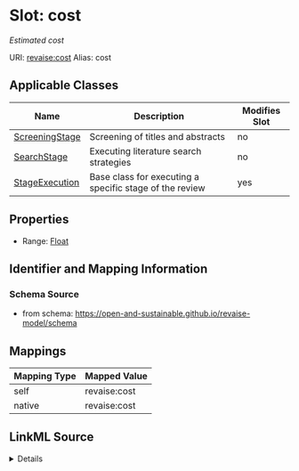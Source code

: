 

# Slot: cost 


_Estimated cost_





URI: [revaise:cost](https://open-and-sustainable.github.io/revaise-model/schema/cost)
Alias: cost

<!-- no inheritance hierarchy -->





## Applicable Classes

| Name | Description | Modifies Slot |
| --- | --- | --- |
| [ScreeningStage](ScreeningStage.md) | Screening of titles and abstracts |  no  |
| [SearchStage](SearchStage.md) | Executing literature search strategies |  no  |
| [StageExecution](StageExecution.md) | Base class for executing a specific stage of the review |  yes  |






## Properties

* Range: [Float](Float.md)




## Identifier and Mapping Information






### Schema Source


* from schema: https://open-and-sustainable.github.io/revaise-model/schema




## Mappings

| Mapping Type | Mapped Value |
| ---  | ---  |
| self | revaise:cost |
| native | revaise:cost |




## LinkML Source

<details>
```yaml
name: cost
description: Estimated cost
from_schema: https://open-and-sustainable.github.io/revaise-model/schema
rank: 1000
alias: cost
domain_of:
- StageExecution
range: float

```
</details>